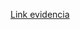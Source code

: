 [Link evidencia](https://epnecuador-my.sharepoint.com/:v:/g/personal/sebastian_sanchez01_epn_edu_ec/EaygLQZp4HdKoGUPabW-FFYBgJrNEL6pHMwKSBPWLwI85w?e=i19TtU&nav=eyJyZWZlcnJhbEluZm8iOnsicmVmZXJyYWxBcHAiOiJTdHJlYW1XZWJBcHAiLCJyZWZlcnJhbFZpZXciOiJTaGFyZURpYWxvZy1MaW5rIiwicmVmZXJyYWxBcHBQbGF0Zm9ybSI6IldlYiIsInJlZmVycmFsTW9kZSI6InZpZXcifX0%3D)
